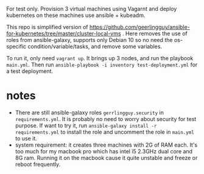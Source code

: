 For test only. Provision 3 virtual machines using Vagarnt and deploy kubernetes on
these machines use ansible + kubeadm.

This repo is simplified version of
https://github.com/geerlingguy/ansible-for-kubernetes/tree/master/cluster-local-vms .
Here removes the use of roles from ansible-galaxy, supports only Debian 10 so no need
the os-specific condition/variable/tasks, and remove some variables.

To run it, only need `vagrant up`. It brings up 3 nodes, and run the playbook
`main.yml`. Then run `ansible-playbook -i inventory test-deployment.yml` for a test
deployment. 

# notes
* There are still ansible-galaxy roles `gerrlingguy.security` in
  `requirements.yml`.  It is probably no need to worry about security for test
  purpose.  If want to try it, run `ansible-galaxy install -r requirements.yml` to
  install the role and uncomment the role in `main.yml` to use it.
* system requirement: it creates three machines with 2G of RAM each. It's too much
  for my macbook pro which has intel i5 2.3GHz dual core and 8G ram. Running it on
  the macbook cause it quite unstable and freeze or reboot frequently.


